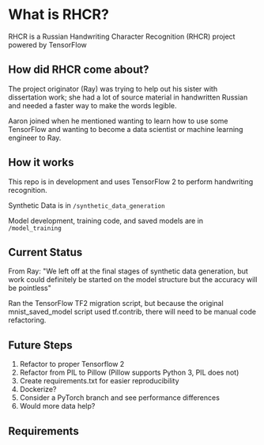 # What is RHCR?

RHCR is a Russian Handwriting Character Recognition (RHCR) project powered by TensorFlow

## How did RHCR come about?

The project originator (Ray) was trying to help out his sister with dissertation work; she had a lot of source material in handwritten Russian and needed a faster way to make the words legible. 

Aaron joined when he mentioned wanting to learn how to use some TensorFlow and wanting to become a data scientist or machine learning engineer to Ray.

## How it works

This repo is in development and uses TensorFlow 2 to perform handwriting recognition.

Synthetic Data is in ```/synthetic_data_generation```

Model development, training code, and saved models are in ```/model_training```

## Current Status
From Ray:
"We left off at the final stages of synthetic data generation, but work could definitely be started on the model structure but the accuracy will be pointless"

Ran the TensorFlow TF2 migration script, but because the original mnist_saved_model script used tf.contrib, there will need to be manual code refactoring.

## Future Steps
1. Refactor to proper Tensorflow 2
2. Refactor from PIL to Pillow (Pillow supports Python 3, PIL does not)
3. Create requirements.txt for easier reproducibility
4. Dockerize?
5. Consider a PyTorch branch and see performance differences
6. Would more data help?

## Requirements


